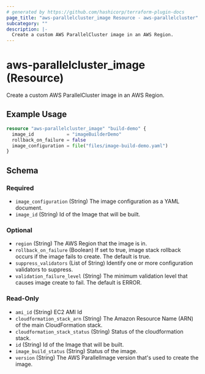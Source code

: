 ```yaml
---
# generated by https://github.com/hashicorp/terraform-plugin-docs
page_title: "aws-parallelcluster_image Resource - aws-parallelcluster"
subcategory: ""
description: |-
  Create a custom AWS ParallelCluster image in an AWS Region.
---
```


# aws-parallelcluster_image (Resource)

Create a custom AWS ParallelCluster image in an AWS Region.

## Example Usage

```terraform
resource "aws-parallelcluster_image" "build-demo" {
  image_id            = "imageBuilderDemo"
  rollback_on_failure = false
  image_configuration = file("files/image-build-demo.yaml")
}
```

<!-- schema generated by tfplugindocs -->
## Schema

### Required

- `image_configuration` (String) The image configuration as a YAML document.
- `image_id` (String) Id of the Image that will be built.

### Optional

- `region` (String) The AWS Region that the image is in.
- `rollback_on_failure` (Boolean) If set to true, image stack rollback occurs if the image fails to create. The default is true.
- `suppress_validators` (List of String) Identify one or more configuration validators to suppress.
- `validation_failure_level` (String) The minimum validation level that causes image create to fail. The default is ERROR.

### Read-Only

- `ami_id` (String) EC2 AMI Id
- `cloudformation_stack_arn` (String) The Amazon Resource Name (ARN) of the main CloudFormation stack.
- `cloudformation_stack_status` (String) Status of the cloudformation stack.
- `id` (String) Id of the Image that will be built.
- `image_build_status` (String) Status of the image.
- `version` (String) The AWS ParallelImage version that's used to create the image.
